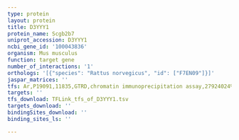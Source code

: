 ```yaml
---
type: protein
layout: protein
title: D3YYY1
protein_name: Scgb2b7
uniprot_accession: D3YYY1
ncbi_gene_id: '100043836'
organism: Mus musculus
function: target gene
number_of_interactions: '1'
orthologs: '[{"species": "Rattus norvegicus", "id": ["F7EN09"]}]'
jaspar_matrices: ''
tfs: Ar,P19091,11835,GTRD,chromatin immunoprecipitation assay,27924024%5Buid%5D,No
targets: ''
tfs_download: TFLink_tfs_of_D3YYY1.tsv
targets_download: ''
bindingSites_download: ''
binding_sites_ls: ''

---
```

